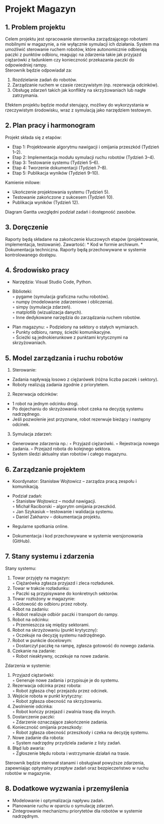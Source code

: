 # Projekt Magazyn 
## 1. Problem projektu
Celem projektu jest opracowanie sterownika zarządzającego robotami mobilnymi w magazynie, a nie wyłącznie symulacji ich działania. System ma umożliwić sterowanie ruchem robotów, które autonomicznie odbierają paczki z punktów odbioru, reagując na zdarzenia takie jak przyjazd ciężarówki z ładunkiem czy konieczność przekazania paczki do odpowiedniej rampy.  
Sterownik będzie odpowiadał za:  
1. Rozdzielanie zadań do robotów.
2. Zarządzanie ruchem w czasie rzeczywistym (np. rezerwacja odcinków).
3. Obsługę zdarzeń takich jak konflikty na skrzyżowaniach lub nagłe zatrzymania.  

Efektem projektu będzie moduł sterujący, możliwy do wykorzystania w rzeczywistym środowisku, wraz z symulacją jako narzędziem testowym.

## 2. Plan pracy i harmonogram
Projekt składa się z etapów:  

  * Etap 1: Projektowanie algorytmu nawigacji i omijania przeszkód (Tydzień 1–2).  
  * Etap 2: Implementacja modułu symulacji ruchu robotów (Tydzień 3–4).  
  * Etap 3: Testowanie systemu (Tydzień 5–6).  
  * Etap 4: Tworzenie dokumentacji (Tydzień 7–8).  
  * Etap 5: Publikacja wyników (Tydzień 9–10).  
  
Kamienie milowe:  

  * Ukończenie projektowania systemu (Tydzień 5).  
  * Testowanie zakończone z sukcesem (Tydzień 10).  
  * Publikacja wyników (Tydzień 12).  
  
Diagram Gantta uwzględni podział zadań i dostępność zasobów.

## 3. Doręczenie
Raporty będą składane na zakończenie kluczowych etapów (projektowanie, implementacja, testowanie). Zawartość:
    * Kod w formie archiwum.
    * Dokumentacja techniczna.
Raporty będą przechowywane w systemie kontrolowanego dostępu.

## 4. Środowisko pracy  
  * Narzędzia: Visual Studio Code, Python.  
  
  * Biblioteki:  
  ◦ pygame (symulacja graficzna ruchu robotów).  
  ◦ numpy (modelowanie zdarzeniowe i obliczenia).  
  ◦ simpy (symulacja zdarzeń).  
  ◦ matplotlib (wizualizacja danych).  
  ◦ Inne dedykowane narzędzia do zarządzania ruchem robotów.  
  
  * Plan magazynu:
  ◦ Podzielony na sektory o stałych wymiarach.  
  ◦ Punkty odbioru, rampy, ścieżki komunikacyjne.  
  ◦ Ścieżki są jednokierunkowe z punktami krytycznymi na skrzyżowaniach.

## 5. Model zarządzania i ruchu robotów  
1. Sterowanie:
* Zadania napływają losowo z ciężarówek (różna liczba paczek i sektory).
* Roboty realizują zadania zgodnie z priorytetem.
2. Rezerwacja odcinków:
  * 1 robot na jednym odcinku drogi.
  * Po dojechaniu do skrzyżowania robot czeka na decyzję systemu nadrzędnego.
  * Jeśli pozwolenie jest przyznane, robot rezerwuje bieżący i następny odcinek.
3. Symulacja zdarzeń:
* Generowane zdarzenia np.:
◦ Przyjazd ciężarówki.
◦ Rejestracja nowego zadania.
◦ Przejazd robota do kolejnego sektora.
* System śledzi aktualny stan robotów i całego magazynu.

## 6. Zarządzanie projektem  
* Koordynator: Stanisław Wojtowicz – zarządza pracą zespołu i komunikacją.
* Podział zadań:  
◦ Stanisław Wojtowicz – moduł nawigacji.  
◦ Michał Raciborski – algorytm omijania przeszkód.  
◦ Jan Szykasiuk – testowanie i walidacja systemu.  
◦ Daniel Zakharov – dokumentacja projektu.

* Regularne spotkania online.  
* Dokumentacja i kod przechowywane w systemie wersjonowania (GitHub).

## 7. Stany systemu i zdarzenia  
Stany systemu:  
1. Towar przyjęty na magazyn:  
◦ Ciężarówka zgłasza przyjazd i zleca rozładunek.
2. Towar w trakcie rozładunku:  
◦ Paczki są przypisywane do konkretnych sektorów.
3. Towar rozłożony w magazynie:  
◦ Gotowość do odbioru przez roboty.
4. Robot na zadaniu:  
◦ Robot realizuje odbiór paczki i transport do rampy.
5. Robot na odcinku:  
◦ Przemieszcza się między sektorami.
6. Robot na skrzyżowaniu (punkt krytyczny):  
◦ Oczekuje na decyzję systemu nadrzędnego.
7. Robot w punkcie docelowym:  
◦ Dostarczył paczkę na rampę, zgłasza gotowość do nowego zadania.
8. Czekanie na zadanie:  
◦ Robot nieaktywny, oczekuje na nowe zadanie.

Zdarzenia w systemie:  
1. Przyjazd ciężarówki:  
◦ Generuje nowe zadania i przypisuje je do systemu.
2. Rezerwacja odcinka przez robota:  
◦ Robot zgłasza chęć przejazdu przez odcinek.
3. Wejście robota w punkt krytyczny:  
◦ Robot zgłasza obecność na skrzyżowaniu.
4. Zwolnienie odcinka:  
◦ Robot kończy przejazd i zwalnia trasę dla innych.
5. Dostarczenie paczki:  
◦ Zdarzenie oznaczające zakończenie zadania.
6. Konieczność omijania przeszkody:  
◦ Robot zgłasza obecność przeszkody i czeka na decyzję systemu.
7. Nowe zadanie dla robota:  
◦ System nadrzędny przydziela zadanie z listy zadań.
8. Błąd lub awaria:  
◦ Zgłoszenie błędu robota i wstrzymanie działań na trasie.

Sterownik będzie sterował stanami i obsługiwał powyższe zdarzenia, zapewniając optymalny przepływ zadań oraz bezpieczeństwo w ruchu robotów w magazynie.  

## 8. Dodatkowe wyzwania i przemyślenia
* Modelowanie i optymalizacja napływu zadań.
* Planowanie ruchu w oparciu o symulację zdarzeń.
* Zintegrowanie mechanizmu priorytetów dla robotów w systemie nadrzędnym.
